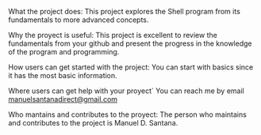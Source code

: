 What the project does:
This project explores the Shell program from its fundamentals to more advanced concepts.

Why the proyect is useful:
This project is excellent to review the fundamentals from your github and present the progress in the knowledge of the program and programming.

How users can get started with the project:
You can start with basics since it has the most basic information.

Where users can get help with your proyect`
You can reach me by email manuelsantanadirect@gmail.com

Who mantains and contributes to the proyect:
The person who maintains and contributes to the project is Manuel D. Santana.

